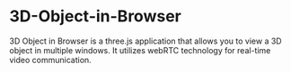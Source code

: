 # 3D-Object-in-Browser
3D Object in Browser is a three.js application that allows you to view a 3D object in multiple windows. It utilizes webRTC technology for real-time video communication.
